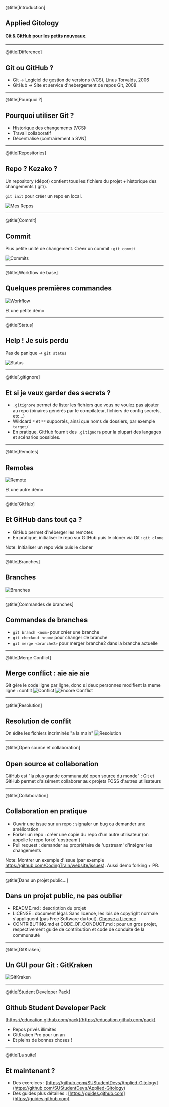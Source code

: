 @title[Introduction]
## Applied Gitology
#### Git & GitHub pour les petits nouveaux

---
@title[Difference]
## Git ou GitHub ?
* Git -> Logiciel de gestion de versions (VCS), Linus Torvalds, 2006
* GitHub -> Site et service d'hebergement de repos Git, 2008

---
@title[Pourquoi ?]
## Pourquoi utiliser Git ?
* Historique des changements (VCS)
* Travail collaboratif
* Décentralisé (contrairement a SVN)

---
@title[Repositories]
## Repo ? Kezako ?
Un repository (dépot) contient tous les fichiers du projet + historique des changements (.git/).

`git init` pour créer un repo en local.

![Mes Repos](assets/img/mes-repos.png)

---
@title[Commit]
## Commit
Plus petite unité de changement. Créer un commit : `git commit`

![Commits](assets/img/commits.png)

---
@title[Workflow de base]
## Quelques premières commandes

![Workflow](assets/img/working-staging-repo.png)

Et une petite démo

---
@title[Status]
## Help ! Je suis perdu
Pas de panique -> `git status`

![Status](assets/img/status.png)

---
@title[.gitignore]
## Et si je veux garder des secrets ?
* `.gitignore` permet de lister les fichiers que vous ne voulez pas ajouter au repo (binaires générés par le compilateur, fichiers de config secrets, etc...)
* Wildcard `*` et `**` supportés, ainsi que noms de dossiers, par exemple `target/`
* En pratique, GitHub fournit des `.gitignore` pour la plupart des langages et scénarios possibles.

---
@title[Remotes]
## Remotes

![Remote](assets/img/remotes.png)

Et une autre démo

---
@title[GitHub]
## Et GitHub dans tout ça ?
* GitHub permet d'héberger les remotes
* En pratique, initialiser le repo sur GitHub puis le cloner via Git : `git clone`

Note:
Initialiser un repo vide puis le cloner

---
@title[Branches]
## Branches
![Branches](assets/img/branches.png)

---
@title[Commandes de branches]
## Commandes de branches
* `git branch <nom>` pour créer une branche
* `git checkout <nom>` pour changer de branche
* `git merge <branche2>` pour merger branche2 dans la branche actuelle

---
@title[Merge Conflict]
## Merge conflict : aie aie aie
Git gère le code ligne par ligne, donc si deux personnes modifient la meme ligne : conflit
![Conflict](assets/img/conflict.png)
![Encore Conflict](assets/img/conflict.png)

---
@title[Resolution]
## Resolution de conflit
On édite les fichiers incriminés "a la main"
![Resolution](assets/img/conflict_res.png)

---
@title[Open source et collaboration]
## Open source et collaboration
GitHub est "la plus grande communauté open source du monde" : Git et GitHub permet d'aisément collaborer aux projets FOSS d'autres utilisateurs

---
@title[Collaboration]
## Collaboration en pratique
* Ouvrir une issue sur un repo : signaler un bug ou demander une amélioration
* Forker un repo : créer une copie du repo d'un autre utilisateur (on appelle le repo forké 'upstream')
* Pull request : demander au propriétaire de 'upstream' d'intégrer les changements

Note:
Montrer un exemple d'issue (par exemple https://github.com/CodingTrain/website/issues). Aussi demo forking + PR.

---
@title[Dans un projet public...]
## Dans un projet public, ne pas oublier
* README.md : description du projet
* LICENSE : document légal. Sans licence, les lois de copyright normale s'appliquent (pas Free Software du tout). [Choose a Licence](https://choosealicense.com/)
* CONTRIBUTING.md et CODE\_OF\_CONDUCT.md : pour un gros projet, respectivement guide de contribution et code de conduite de la communauté

---
@title[GitKraken]
## Un GUI pour Git : GitKraken
![GitKraken](assets/img/gitkraken.png)

---
@title[Student Developer Pack]
## Github Student Developer Pack
[https://education.github.com/pack](https://education.github.com/pack)
* Repos privés illimités
* GitKraken Pro pour un an
* Et pleins de bonnes choses !

---
@title[La suite]
## Et maintenant ?
* Des exercices : [https://github.com/SUStudentDevs/Applied-Gitology](https://github.com/SUStudentDevs/Applied-Gitology)
* Des guides plus détaillés : [https://guides.github.com](https://guides.github.com)
